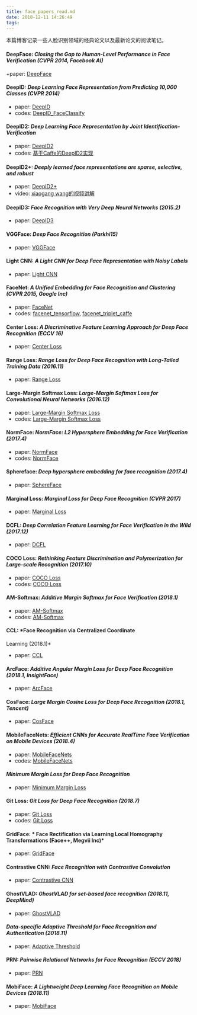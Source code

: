 ```yaml
---
title: face_papers_read.md
date: 2018-12-11 14:26:49
tags:
---
```

本篇博客记录一些人脸识别领域的经典论文以及最新论文的阅读笔记。

#### **DeepFace**: *Closing the Gap to Human-Level Performance in Face Verification (CVPR 2014, Facebook AI)*
+paper: [DeepFace](https://www.cs.toronto.edu/~ranzato/publications/taigman_cvpr14.pdf)

#### **DeepID**: *Deep Learning Face Representation from Predicting 10,000 Classes (CVPR 2014)*
+ paper: [DeepID](http://mmlab.ie.cuhk.edu.hk/pdf/YiSun_CVPR14.pdf)
+ codes: [DeepID_FaceClassify](https://github.com/stdcoutzyx/DeepID_FaceClassify)

#### **DeepID2**: *Deep Learning Face Representation by Joint Identification-Verification*
+ paper: [DeepID2](http://papers.nips.cc/paper/5416-analog-memories-in-a-balanced-rate-based-network-of-e-i-neurons)
+ codes: [基于Caffe的DeepID2实现](https://www.miaoerduo.com/deep-learning)

#### **DeepID2+**: *Deeply learned face representations are sparse, selective, and robust*
+ paper: [DeepID2+](http://arxiv.org/abs/1412.1265)
+ video: [xiaogang wang的视频讲解](http://research.microsoft.com/apps/video/?id=260023)

#### **DeepID3**: *Face Recognition with Very Deep Neural Networks (2015.2)*
+ paper: [DeepID3](https://arxiv.org/pdf/1502.00873v1.pdf)

#### **VGGFace**: *Deep Face Recognition (Parkhi15)*
+ paper: [VGGFace](https://www.robots.ox.ac.uk/~vgg/publications/2015/Parkhi15/parkhi15.pdf)

#### **Light CNN**: *A Light CNN for Deep Face Representation with Noisy Labels*
+ paper: [Light CNN](https://arxiv.org/pdf/1511.02683v4.pdf)

#### **FaceNet**: *A Unified Embedding for Face Recognition and Clustering (CVPR 2015, Google Inc)*
+ paper: [FaceNet](http://arxiv.org/abs/1503.03832)
+ codes: [facenet_tensorflow](https://github.com/davidsandberg/facenet), [facenet_triplet_caffe](https://github.com/hizhangp/triplet)

#### **Center Loss**: *A Discriminative Feature Learning Approach for Deep Face Recognition (ECCV 16)*
+ paper: [Center Loss](https://ydwen.github.io/papers/WenECCV16.pdf)

#### **Range Loss**: *Range Loss for Deep Face Recognition with Long-Tailed Training Data (2016.11)*
+ paper: [Range Loss](https://arxiv.org/pdf/1611.08976.pdf)

#### **Large-Margin Softmax Loss**: *Large-Margin Softmax Loss for Convolutional Neural Networks (2016.12)*
+ paper: [Large-Margin Softmax Loss](https://arxiv.org/pdf/1612.02295.pdf)
+ codes: [Large-Margin Softmax Loss](https://github.com/wy1iu/LargeMargin_Softmax_Loss)

#### **NormFace**: *NormFace: L2 Hypersphere Embedding for Face Verification (2017.4)*
+ paper: [NormFace](https://arxiv.org/pdf/1704.06369.pdf)
+ codes: [NormFace](https://github.com/happynear/NormFace)

#### **Sphereface**: *Deep hypersphere embedding for face recognition (2017.4)*
+ paper: [SphereFace](https://arxiv.org/pdf/1704.08063.pdf)

#### **Marginal Loss**: *Marginal Loss for Deep Face Recognition (CVPR 2017)*
+ paper: [Marginal Loss](https://ibug.doc.ic.ac.uk/media/uploads/documents/deng_marginal_loss_for_cvpr_2017_paper.pdf)

#### **DCFL**: *Deep Correlation Feature Learning for Face Verification in the Wild (2017.12)*
+ paper: [DCFL](http://bhchen.cn/paper/spl2017.pdf)

#### **COCO Loss**: *Rethinking Feature Discrimination and Polymerization for Large-scale Recognition (2017.10)*
+ paper: [COCO Loss](https://arxiv.org/pdf/1710.00870.pdf)
+ codes: [COCO Loss](https://github.com/sciencefans/coco_loss)

#### **AM-Softmax**: *Additive Margin Softmax for Face Verification (2018.1)*
+ paper: [AM-Softmax](https://arxiv.org/pdf/1801.05599.pdf)
+ codes: [AM-Softmax](https://github.com/happynear/AMSoftmax)

#### **CCL**: *Face Recognition via Centralized Coordinate
Learning (2018.1)*
+ paper: [CCL](https://arxiv.org/pdf/1801.05678.pdf)

#### **ArcFace**: *Additive Angular Margin Loss for Deep Face Recognition (2018.1, InsightFace)*
+ paper: [ArcFace](https://arxiv.org/pdf/1801.07698.pdf)

#### **CosFace**: *Large Margin Cosine Loss for Deep Face Recognition (2018.1, Tencent)*
+ paper: [CosFace](https://arxiv.org/pdf/1801.09414.pdf)

#### **MobileFaceNets**: *Efficient CNNs for Accurate RealTime Face Verification on Mobile Devices (2018.4)*
+ paper: [MobileFaceNets](https://arxiv.org/pdf/1804.07573v4.pdf)
+ codes: [MobileFaceNets](https://github.com/moli232777144/mobilefacenet-mxnet)

#### *Minimum Margin Loss for Deep Face Recognition*
+ paper: [Minimum Margin Loss](https://arxiv.org/pdf/1805.06741.pdf)

#### **Git Loss**: *Git Loss for Deep Face Recognition (2018.7)*
+ paper: [Git Loss](https://arxiv.org/pdf/1807.08512.pdf)
+ codes: [Git Loss](https://github.com/kjanjua26/Git-Loss-For-Deep-Face-Recognition)

#### **GridFace**: * Face Rectification via Learning Local Homography Transformations (Face++, Megvii Inc)*
+ paper: [GridFace](https://arxiv.org/pdf/1808.06210v1.pdf)

#### **Contrastive CNN**: *Face Recognition with Contrastive Convolution*
+ paper: [Contrastive CNN](http://openaccess.thecvf.com/content_ECCV_2018/papers/Chunrui_Han_Face_Recognition_with_ECCV_2018_paper.pdf)


#### **GhostVLAD**: *GhostVLAD for set-based face recognition (2018.11, DeepMind)*
+ paper: [GhostVLAD](https://arxiv.org/pdf/1810.09951.pdf)

#### *Data-specific Adaptive Threshold for Face Recognition and Authentication (2018.11)*
+ paper: [Adaptive Threshold](https://arxiv.org/pdf/1810.11160.pdf)

#### **PRN**: *Pairwise Relational Networks for Face Recognition (ECCV 2018)*
+ paper: [PRN](http://openaccess.thecvf.com/content_ECCV_2018/papers/Kang_Pairwise_Relational_Networks_ECCV_2018_paper.pdf)

#### **MobiFace**: *A Lightweight Deep Learning Face Recognition on Mobile Devices (2018.11)*
+ paper: [MobiFace](https://arxiv.org/pdf/1811.11080)